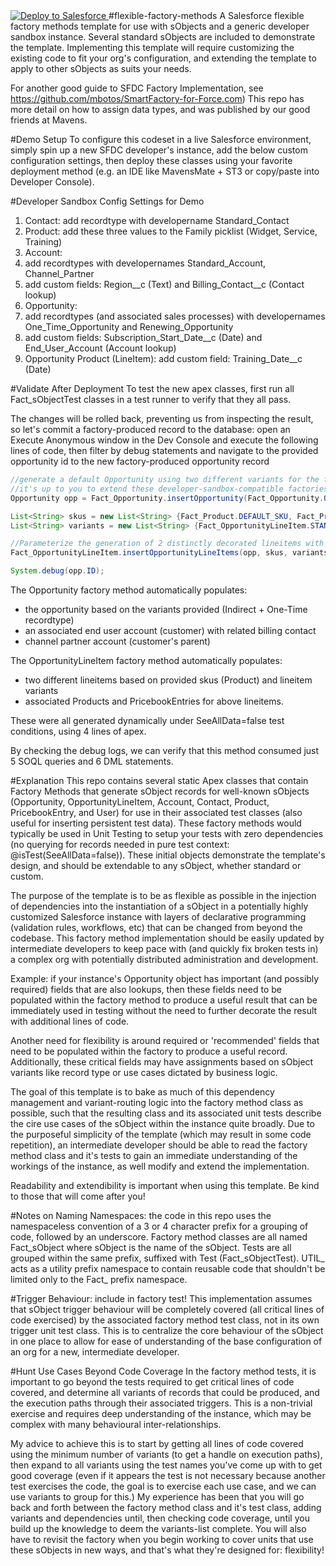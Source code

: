 <a href="https://githubsfdeploy.herokuapp.com/?owner=DavidWaughSFDC&repo=SFDC-Flexible-Factory-Methods">
  <img alt="Deploy to Salesforce" src="https://raw.githubusercontent.com/afawcett/githubsfdeploy/master/deploy.png">
</a>
#flexible-factory-methods
A Salesforce flexible factory methods template for use with sObjects and a generic developer sandbox instance.  Several standard sObjects are included to demonstrate the template.  Implementing this template will require customizing the existing code to fit your org's configuration, and extending the template to apply to other sObjects as suits your needs.  

For another good guide to SFDC Factory Implementation, see https://github.com/mbotos/SmartFactory-for-Force.com)  This repo has more detail on how to assign data types, and was published by our good friends at Mavens.

#Demo Setup
To configure this codeset in a live Salesforce environment, simply spin up a new SFDC developer's instance, add the below custom configuration settings, then deploy these classes using your favorite deployment method (e.g. an IDE like MavensMate + ST3 or copy/paste into Developer Console).

#Developer Sandbox Config Settings for Demo
1. Contact:  add recordtype with developername Standard_Contact
2. Product:  add these three values to the Family picklist (Widget, Service, Training)
3. Account: 
  1. add recordtypes with developernames Standard_Account, Channel_Partner
  2. add custom fields: Region__c (Text) and Billing_Contact__c (Contact lookup)
4. Opportunity: 
  1. add recordtypes (and associated sales processes) with developernames One_Time_Opportunity and Renewing_Opportunity
  2. add custom fields: Subscription_Start_Date__c (Date) and End_User_Account (Account lookup)
5. Opportunity Product (LineItem): add custom field: Training_Date__c (Date)

#Validate After Deployment
To test the new apex classes, first run all Fact_sObjectTest classes in a test runner to verify that they all pass.  

The changes will be rolled back, preventing us from inspecting the result, so let's commit a factory-produced record to the database: open an Execute Anonymous window in the Dev Console and execute the following lines of code, then filter by debug statements and navigate to the provided opportunity id to the new factory-produced opportunity record

```java
//generate a default Opportunity using two different variants for the first factory method call, one a Boolean representing some desired initial state and the other a recordtype
//it's up to you to extend these developer-sandbox-compatible factories to meet your org's sObject complexity level
Opportunity opp = Fact_Opportunity.insertOpportunity(Fact_Opportunity.ONE_TIME_RECORD_TYPE, false);

List<String> skus = new List<String> {Fact_Product.DEFAULT_SKU, Fact_Product.DEFAULT_TRAINING_SKU};
List<String> variants = new List<String> {Fact_OpportunityLineItem.STANDARD_LINEITEM, Fact_OpportunityLineItem.TRAINING_LINEITEM};

//Parameterize the generation of 2 distinctly decorated lineitems with parent opportunity (attachment is automatic), productcode, and the first of what could be several variants to switch internal factory logic on:
Fact_OpportunityLineItem.insertOpportunityLineItems(opp, skus, variants);

System.debug(opp.ID);
```

The Opportunity factory method automatically populates:
+ the opportunity based on the variants provided (Indirect + One-Time recordtype)
+ an associated end user account (customer) with related billing contact
+ channel partner account (customer's parent)

The OpportunityLineItem factory method automatically populates:
+ two different lineitems based on provided skus (Product) and lineitem variants
+ associated Products and PricebookEntries for above lineitems.  
 
These were all generated dynamically under SeeAllData=false test conditions, using 4 lines of apex.

By checking the debug logs, we can verify that this method consumed just 5 SOQL queries and 6 DML statements.

#Explanation
This repo contains several static Apex classes that contain Factory Methods that generate sObject records for well-known sObjects (Opportunity, OpportunityLineItem, Account, Contact, Product, PricebookEntry, and User) for use in their associated test classes (also useful for inserting persistent test data).  These factory methods would typically be used in Unit Testing to setup your tests with zero dependencies (no querying for records needed in pure test context: @isTest(SeeAllData=false)).  These initial objects demonstrate the template's design, and should be extendable to any sObject, whether standard or custom.

The purpose of the template is to be as flexible as possible in the injection of dependencies into the instantiation of a sObject in a potentially highly customized Salesforce instance with layers of declarative programming (validation rules, workflows, etc) that can be changed from beyond the codebase.  This factory method implementation should be easily updated by intermediate developers to keep pace with (and quickly fix broken tests in) a complex org with potentially distributed administration and development.

Example: if your instance's Opportunity object has important (and possibly required) fields that are also lookups, then these fields need to be populated within the factory method to produce a useful result that can be immediately used in testing without the need to further decorate the result with additional lines of code.  

Another need for flexibility is around required or 'recommended' fields that need to be populated within the factory to produce a useful record.   Additionally, these critical fields may have assignments based on sObject variants like record type or use cases dictated by business logic.  

The goal of this template is to bake as much of this dependency management and variant-routing logic into the factory method class as possible, such that the resulting class and its associated unit tests describe the cire use cases of the sObject within the instance quite broadly.  Due to the purposeful simplicity of the template (which may result in some code repetition), an intermediate developer should be able to read the factory method class and it's tests to gain an immediate understanding of the workings of the instance, as well modify and extend the implementation. 

Readability and extendibility is important when using this template.  Be kind to those that will come after you!

#Notes on Naming
Namespaces:  the code in this repo uses the namespaceless convention of a 3 or 4 character prefix for a grouping of code, followed by an underscore.  Factory method classes are all named Fact_sObject where sObject is the name of the sObject.  Tests are all grouped within the same prefix, suffixed with Test (Fact_sObjectTest).  UTIL_ acts as a utility prefix namespace to contain reusable code that shouldn't be limited only to the Fact_ prefix namespace.

#Trigger Behaviour: include in factory test!
This implementation assumes that sObject trigger behaviour will be completely covered (all critical lines of code exercised) by the associated factory method test class, not in its own trigger unit test class.  This is to centralize the core behaviour of the sObject in one place to allow for ease of understanding of the base configuration of an org for a new, intermediate developer.  

#Hunt Use Cases Beyond Code Coverage
In the factory method tests, it is important to go beyond the tests required to get critical lines of code covered, and determine all variants of records that could be produced, and the execution paths through their associated triggers.  This is a non-trivial exercise and requires deep understanding of the instance, which may be complex with many behavioural inter-relationships. 

My advice to achieve this is to start by getting all lines of code covered using the minimum number of variants (to get a handle on execution paths), then expand to all variants using the test names you've come up with to get good coverage (even if it appears the test is not necessary because another test exercises the code, the goal is to exercise each use case, and we can use variants to group for this.)  My experience has been that you will go back and forth between the factory method class and it's test class, adding variants and dependencies until, then checking code coverage, until you build up the knowledge to deem the variants-list complete.  You will also have to revisit the factory when you begin working to cover units that use these sObjects in new ways, and that's what they're designed for: flexibility! 
